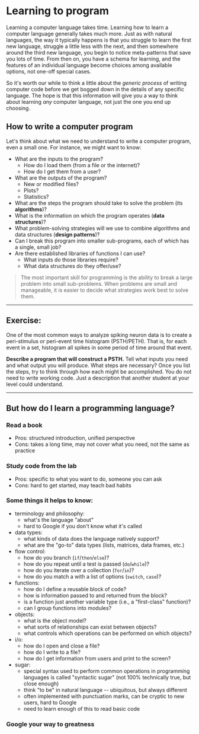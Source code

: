 # Learning to program

Learning a computer language takes time. Learning how to learn a computer language generally takes much more. Just as with natural languages, the way it typically happens is that you struggle to learn the first new language, struggle a little less with the next, and then somewhere around the third new language, you begin to notice meta-patterns that save you lots of time. From then on, you have a schema for learning, and the features of an individual language become choices among available options, not one-off special cases.

So it's worth our while to think a little about the _generic process_ of writing computer code before we get bogged down in the details of any specific language. The hope is that this information will give you a way to think about learning _any_ computer language, not just the one you end up choosing.

## How to write a computer program

Let's think about what we need to understand to write a computer program, even a small one. For instance, we might want to know:

- What are the inputs to the program?
    + How do I load them (from a file or the internet)?
    + How do I get them from a user?
- What are the outputs of the program?
    + New or modified files?
    + Plots?
    + Statistics?
- What are the steps the program should take to solve the problem (its **algorithms**)?
- What is the information on which the program operates (**data structures**)?
- What problem-solving strategies will we use to combine algorithms and data structures (**design patterns**)?
- Can I break this program into smaller sub-programs, each of which has a single, small job?
- Are there established libraries of functions I can use?
    + What inputs do those libraries require?
    + What data structures do they offer/use?

> The most important skill for programming is the ability to break a large problem into small sub-problems. When problems are small and manageable, it is easier to decide what strategies work best to solve them.

---
## Exercise:

One of the most common ways to analyze spiking neuron data is to create a peri-stimulus or peri-event time histogram (PSTH/PETH). That is, for each event in a set, histogram all spikes in some period of time around that event.

**Describe a program that will construct a PSTH.** Tell what inputs you need and what output you will produce. What steps are necessary? Once you list the steps, try to think through how each might be accomplished. You do not need to write working code. Just a description that another student at your level could understand.

---

## But how do I learn a programming language?

### Read a book
+ Pros: structured introduction, unified perspective
+ Cons: takes a long time, may not cover what you need, not the same as practice

### Study code from the lab
+ Pros: specific to what you want to do, someone you can ask
+ Cons: hard to get started, may teach bad habits

### Some things it helps to know:
+ terminology and philosophy:
    * what's the language "about"
    * hard to Google if you don't know what it's called
+ data types:
    * what kinds of data does the language natively support?
    * what are the "go-to" data types (lists, matrices, data frames, etc.)
+ flow control:
    * how do you branch (`if`/`then`/`else`)?
    * how do you repeat until a test is passed (`do`/`while`)?
    * how do you iterate over a collection (`for`/`in`)?
    * how do you match a with a list of options (`switch`, `case`)?
+ functions:
    * how do I define a reusable block of code?
    * how is information passed to and returned from the block?
    * is a function just another variable type (i.e., a "first-class" function)?
    * can I group functions into modules?
+ objects:
    * what is the object model?
    * what sorts of relationships can exist between objects?
    * what controls which operations can be performed on which objects?
+ i/o:
    * how do I open and close a file?
    * how do I write to a file?
    * how do I get information from users and print to the screen?
+ sugar:
    * special syntax used to perform common operations in programming languages is called "syntactic sugar" (not 100% technically true, but close enough)
    * think "to be" in natural language -- ubiquitous, but always different
    * often implemented with punctuation marks, can be cryptic to new users, hard to Google
    * need to learn enough of this to read basic code

### Google your way to greatness